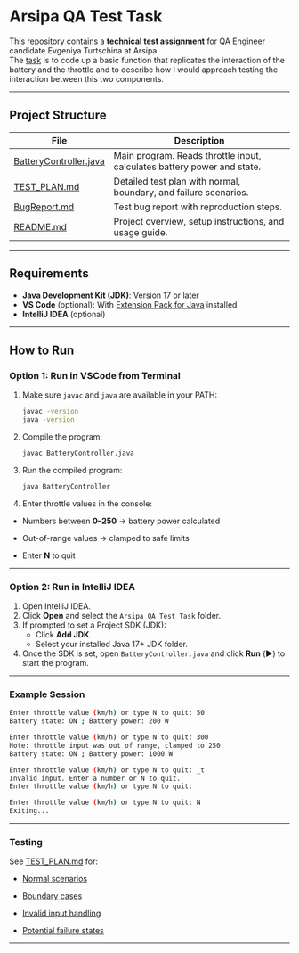# Arsipa QA Test Task

This repository contains a **technical test assignment** for QA Engineer candidate Evgeniya Turtschina at Arsipa.  
The [task](TaskDescription.md) is to code up a basic function that replicates the interaction of the battery and the throttle and to describe how I would approach testing the interaction between this two components.

---

## Project Structure

| File                     | Description |
|--------------------------|-------------|
| [BatteryController.java](BatteryController.java) | Main program. Reads throttle input, calculates battery power and state. |
| [TEST_PLAN.md](TestPlan.md)           | Detailed test plan with normal, boundary, and failure scenarios. |
| [BugReport.md](BugReport.md)        | Test bug report with reproduction steps.               |
| [README.md](README.md)              | Project overview, setup instructions, and usage guide. |

---

## Requirements

- **Java Development Kit (JDK)**: Version 17 or later  
- **VS Code** (optional): With [Extension Pack for Java](https://marketplace.visualstudio.com/items?itemName=vscjava.vscode-java-pack) installed
- **IntelliJ IDEA** (optional)

---

## How to Run

### Option 1: Run in VSCode from Terminal
1. Make sure `javac` and `java` are available in your PATH:
   ```bash
   javac -version
   java -version
   ```

2. Compile the program:
   ```bash
   javac BatteryController.java
   ```

3. Run the compiled program:
   ```bash
   java BatteryController
   ```

4. Enter throttle values in the console:

- Numbers between **0–250** → battery power calculated

- Out-of-range values → clamped to safe limits

- Enter **N** to quit

---

### Option 2: Run in IntelliJ IDEA
1. Open IntelliJ IDEA.  
2. Click **Open** and select the `Arsipa_QA_Test_Task` folder.  
3. If prompted to set a Project SDK (JDK):
   - Click **Add JDK**.
   - Select your installed Java 17+ JDK folder.
4. Once the SDK is set, open `BatteryController.java` and click **Run** (▶️) to start the program.

---

### Example Session
   ```bash
   Enter throttle value (km/h) or type N to quit: 50 
   Battery state: ON ; Battery power: 200 W
   ```
   ```bash
   Enter throttle value (km/h) or type N to quit: 300 
   Note: throttle input was out of range, clamped to 250
   Battery state: ON ; Battery power: 1000 W
   ```
   ```bash
   Enter throttle value (km/h) or type N to quit: _t
   Invalid input. Enter a number or N to quit.
   Enter throttle value (km/h) or type N to quit:
   ```
   ```bash
   Enter throttle value (km/h) or type N to quit: N
   Exiting...
   ```

---

### Testing

See [TEST_PLAN.md](TestPlan.md) for:

- [Normal scenarios](TestPlan.md/#1-normal-scenarios)

- [Boundary cases](TestPlan.md/#2-boundary-values)

- [Invalid input handling](TestPlan.md/#3-invalid-input-handling)

- [Potential failure states](TestPlan.md/#4-failure-states-to-consider)

---